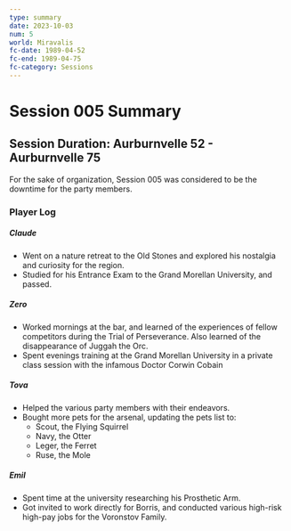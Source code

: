 ```yaml
---
type: summary
date: 2023-10-03
num: 5
world: Miravalis
fc-date: 1989-04-52
fc-end: 1989-04-75
fc-category: Sessions
---
```

# Session 005 Summary
## Session Duration: Aurburnvelle 52 - Aurburnvelle 75
For the sake of organization, Session 005 was considered to be the downtime for the party members.
### Player Log
##### Claude
- Went on a nature retreat to the Old Stones and explored his nostalgia and curiosity for the region.
- Studied for his Entrance Exam to the Grand Morellan University, and passed.
##### Zero
- Worked mornings at the bar, and learned of the experiences of fellow competitors during the Trial of Perseverance. Also learned of the disappearance of Juggah the Orc.
- Spent evenings training at the Grand Morellan University in a private class session with the infamous Doctor Corwin Cobain
##### Tova
- Helped the various party members with their endeavors.
- Bought more pets for the arsenal, updating the pets list to:
	- Scout, the Flying Squirrel
	- Navy, the Otter
	- Leger, the Ferret
	- Ruse, the Mole
##### Emil
- Spent time at the university researching his Prosthetic Arm.
- Got invited to work directly for Borris, and conducted various high-risk high-pay jobs for the Voronstov Family.


